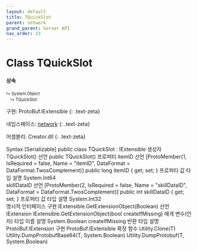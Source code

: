 ```yaml
---
layout: default
title: TQuickSlot
parent: network
grand_parent: Server API
nav_order: 23
---
```


# Class TQuickSlot

#### 상속
<div class="code-example" markdown="1" style = "font-size:0.8em;">
↳ System.Object<br/>
　↳ TQuickSlot
</div>

구현: ProtoBuf.IExtensible
{: .text-zeta}

네임스페이스: [network](../)
{: .text-zeta}

어셈블리: Creator.dll
{: .text-zeta}

Syntax
[Serializable]
public class TQuickSlot : IExtensible
생성자
TQuickSlot()
선언
public TQuickSlot()
프로퍼티
itemID
선언
[ProtoMember(1, IsRequired = false, Name = "itemID", DataFormat = DataFormat.TwosComplement)]
public long itemID { get; set; }
프로퍼티 값
타입	설명
System.Int64	
skillDataID
선언
[ProtoMember(2, IsRequired = false, Name = "skillDataID", DataFormat = DataFormat.TwosComplement)]
public int skillDataID { get; set; }
프로퍼티 값
타입	설명
System.Int32	
명시적 인터페이스 구현
IExtensible.GetExtensionObject(Boolean)
선언
IExtension IExtensible.GetExtensionObject(bool createIfMissing)
매개 변수(인자)
타입	이름	설명
System.Boolean	createIfMissing	
반환
타입	설명
ProtoBuf.IExtension	
구현
ProtoBuf.IExtensible
확장 함수
Utility.Clone<T>(T)
Utility.DumpProtobufBase64<T>(T, System.Boolean)
Utility.DumpProtobuf<T>(T, System.Boolean)